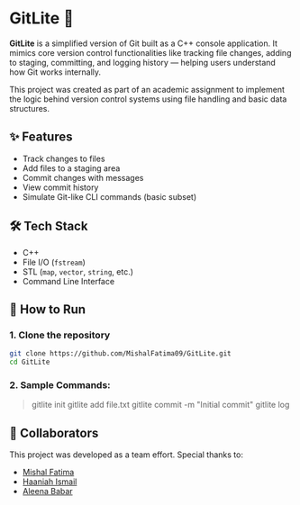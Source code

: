 # GitLite 🧩

**GitLite** is a simplified version of Git built as a C++ console application. It mimics core version control functionalities like tracking file changes, adding to staging, committing, and logging history — helping users understand how Git works internally.

This project was created as part of an academic assignment to implement the logic behind version control systems using file handling and basic data structures.

## ✨ Features

- Track changes to files
- Add files to a staging area
- Commit changes with messages
- View commit history
- Simulate Git-like CLI commands (basic subset)

## 🛠 Tech Stack

- C++
- File I/O (`fstream`)
- STL (`map`, `vector`, `string`, etc.)
- Command Line Interface

## 🚀 How to Run

### 1. Clone the repository
```bash
git clone https://github.com/MishalFatima09/GitLite.git
cd GitLite
```

### 2. Sample Commands:
> gitlite init
> gitlite add file.txt
> gitlite commit -m "Initial commit"
> gitlite log

## 🤝 Collaborators

This project was developed as a team effort. Special thanks to:

- [Mishal Fatima](https://github.com/MishalFatima09)  
- [Haaniah Ismail](https://github.com/haani-maybe)  
- [Aleena Babar](https://github.com/aleenababar04)  
